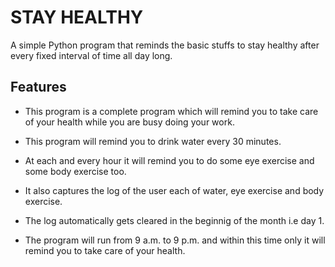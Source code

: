 # STAY HEALTHY
A simple Python program that reminds the basic stuffs to stay healthy after every fixed interval of time all day long.

## Features
* This program is a complete program which will remind you to take care of your health while you are busy doing your work.

* This program will remind you to drink water every 30 minutes.

* At each and every hour it will remind you to do some eye exercise and some body exercise too.

* It also captures the log of the user each of water, eye exercise and body exercise.

* The log automatically gets cleared in the beginnig of the month i.e day 1.

* The program will run from 9 a.m. to 9 p.m. and within this time only it will remind you to take care of your health.
